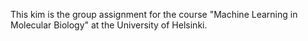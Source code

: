 This kim is the group assignment for the course "Machine Learning in Molecular Biology" at the University of Helsinki.
